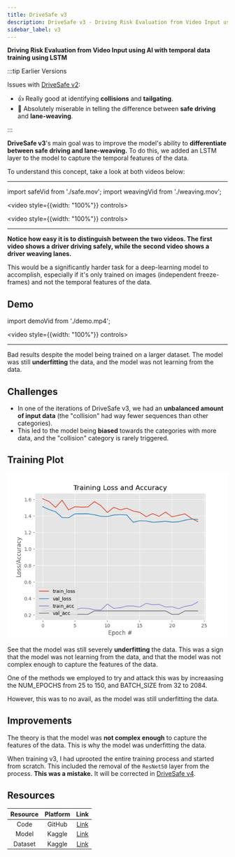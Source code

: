 ```yaml
---
title: DriveSafe v3
description: DriveSafe v3 - Driving Risk Evaluation from Video Input using AI with temporal data training using LSTM
sidebar_label: v3
---
```


**Driving Risk Evaluation from Video Input using AI with temporal data training using LSTM**

:::tip Earlier Versions

Issues with [DriveSafe v2](../06-v2/01-intro/index.md):

- 👍 Really good at identifying **collisions** and **tailgating**.
- 🤮 Absolutely miserable in telling the difference between **safe driving** and **lane-weaving**.

:::

**DriveSafe v3**'s main goal was to improve the model's ability to **differentiate between safe driving and lane-weaving.** To do this, we added an LSTM layer to the model to capture the temporal features of the data.

To understand this concept, take a look at both videos below:

---

import safeVid from './safe.mov';
import weavingVid from './weaving.mov';

<video style={{width: "100%"}} controls>
  <source src={safeVid}/>
</video>

<video style={{width: "100%"}} controls>
  <source src={weavingVid}/>
</video>

---

**Notice how easy it is to distinguish between the two videos. The first video shows a driver driving safely, while the second video shows a driver weaving lanes.**

This would be a significantly harder task for a deep-learning model to accomplish, especially if it's only trained on images (independent freeze-frames) and not the temporal features of the data.

## Demo

import demoVid from './demo.mp4';

<video style={{width: "100%"}} controls>
  <source src={demoVid}/>
</video>

---

Bad results despite the model being trained on a larger dataset. The model was still **underfitting** the data, and the model was not learning from the data.

## Challenges

- In one of the iterations of DriveSafe v3, we had an **unbalanced amount of input data** (the "collision" had way fewer sequences than other categories).
- This led to the model being **biased** towards the categories with more data, and the "collision" category is rarely triggered.

## Training Plot

![training_plot](training_plot.png)

See that the model was still severely **underfitting** the data. This was a sign that the model was not learning from the data, and that the model was not complex enough to capture the features of the data.

One of the methods we employed to try and attack this was by increaasing the NUM_EPOCHS from 25 to 150, and BATCH_SIZE from 32 to 2084.

However, this was to no avail, as the model was still underfitting the data.

## Improvements

The theory is that the model was **not complex enough** to capture the features of the data. This is why the model was underfitting the data.

When training v3, I had uprooted the entire training process and started from scratch. This included the removal of the `ResNet50` layer from the process. **This was a mistake.** It will be corrected in [DriveSafe v4](../08-v4/01-intro/index.md).

## Resources

| **Resource** | **Platform** |                              **Link**                             |
|:------------:|:------------:|:-----------------------------------------------------------------:|
|     Code     |    GitHub    |          [Link](https://github.com/voidranjer/DriveSafe)          |
|     Model    |    Kaggle    |     [Link](https://www.kaggle.com/models/voidranjer/drivesafe)    |
|    Dataset   |    Kaggle    | [Link](https://www.kaggle.com/datasets/voidranjer/drivesafe/data) |